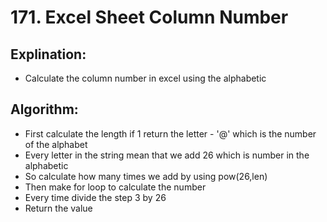 # 171. Excel Sheet Column Number

 ## Explination:
  - Calculate the column number in excel using the alphabetic
 
 ## Algorithm:
  - First calculate the length if 1 return the letter - '@' which is the number of the alphabet
  - Every letter in the string mean that we add 26 which is number in the alphabetic
  - So calculate how many times we add by using pow(26,len)
  - Then make for loop to calculate the number
  - Every time divide the step 3 by 26 
  - Return the value

